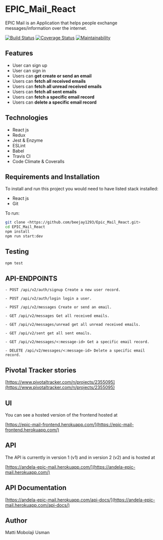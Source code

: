 # EPIC_Mail_React

EPIC Mail is an Application that helps people exchange messages/information over the internet.

[![Build Status](https://travis-ci.org/beejay1293/Epic_Mail_React.svg?branch=develop)](https://travis-ci.org/beejay1293/Epic_Mail_React)
[![Coverage Status](https://coveralls.io/repos/github/beejay1293/Epic_Mail_React/badge.svg?branch=develop)](https://coveralls.io/github/beejay1293/Epic_Mail_React?branch=develop)
[![Maintainability](https://api.codeclimate.com/v1/badges/e2c379f742e6c59e5940/maintainability)](https://codeclimate.com/github/beejay1293/Epic_Mail_React/maintainability)


## Features

- User can sign up
- User can sign in
- Users can **get create or send an email**
- Users can **fetch all received emails**
- Users can **fetch all unread received emails**
- Users can **fetch all sent emails**
- Users can **fetch a specific email record**
- Users can **delete a specific email record**


## Technologies

- React js
- Redux
- Jest & Enzyme
- ESLint
- Babel
- Travis CI
- Code Climate & Coveralls

## Requirements and Installation

To install and run this project you would need to have listed stack installed:

- React js
- Git

To run:

```sh
git clone <https://github.com/beejay1293/Epic_Mail_React.git>
cd EPIC_Mail_React
npm install
npm run start:dev
```

## Testing

```sh
npm test
```

## API-ENDPOINTS


`- POST /api/v2/auth/signup Create a new user record.`

`- POST /api/v2/auth/login login a user.`

`- POST /api/v2/messages Create or send an email.`

`- GET /api/v2/messages Get all received emails.`

`- GET /api/v2/messages/unread get all unread received emails.`

`- GET /api/v2/sent get all sent emails.`

`- GET /api/v2/messages/<:message-id> Get a specific email record.`

`- DELETE /api/v2/messages/<:message-id> Delete a specific email record.`



## Pivotal Tracker stories

[https://www.pivotaltracker.com/n/projects/2355095](https://www.pivotaltracker.com/n/projects/2355095)


## UI

You can see a hosted version of the frontend hosted at

[https://epic-mail-frontend.herokuapp.com/](https://epic-mail-frontend.herokuapp.com/)


## API

The API is currently in version 1 (v1) and in version 2 (v2) and is hosted at

[https://andela-epic-mail.herokuapp.com/](https://andela-epic-mail.herokuapp.com/)

## API Documentation

[https://andela-epic-mail.herokuapp.com/api-docs/](https://andela-epic-mail.herokuapp.com/api-docs/)

## Author

Matti Mobolaji Usman
